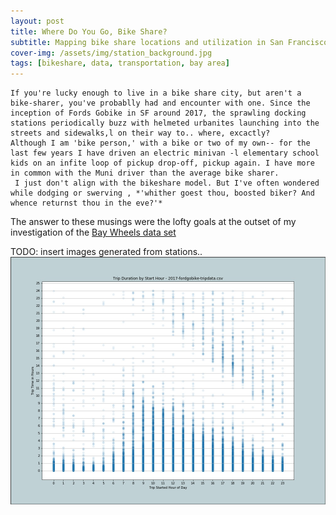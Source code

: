 ```yaml
---
layout: post
title: Where Do You Go, Bike Share?  
subtitle: Mapping bike share locations and utilization in San Francisco
cover-img: /assets/img/station_background.jpg
tags: [bikeshare, data, transportation, bay area]
---
```

    If you're lucky enough to live in a bike share city, but aren't a bike-sharer, you've probablly had and encounter with one. Since the inception of Fords Gobike in SF around 2017, the sprawling docking stations periodically buzz with helmeted urbanites launching into the streets and sidewalks,l on their way to.. where, excactly?
    Although I am 'bike person,' with a bike or two of my own-- for the last few years I have driven an electric minivan -l elementary school kids on an infite loop of pickup drop-off, pickup again. I have more in common with the Muni driver than the average bike sharer. 
     I just don't align with the bikeshare model. But I've often wondered while dodging or swerving , *'whither goest thou, boosted biker? And whence returnst thou in the eve?'*
The answer to these musings were the lofty goals at the outset of my investigation of the [Bay Wheels data set](https://www.lyft.com/bikes/bay-wheels/system-data)
    

TODO: insert images generated from stations.. 
![test image from repo](/assets/img/duration_stats.jpg)
